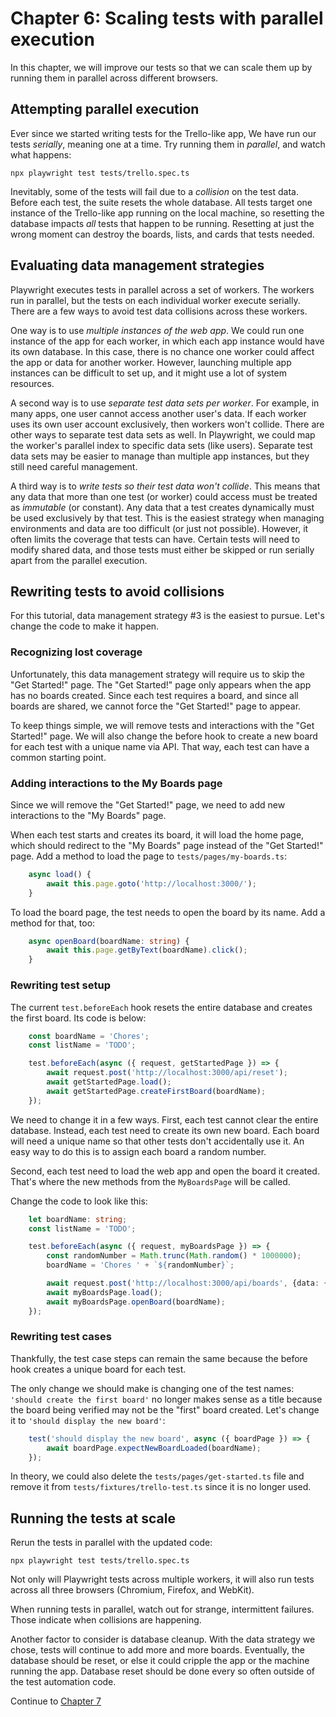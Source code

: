 # Chapter 6: Scaling tests with parallel execution

In this chapter,
we will improve our tests so that we can scale them up
by running them in parallel across different browsers.


## Attempting parallel execution

Ever since we started writing tests for the Trello-like app,
We have run our tests *serially*, meaning one at a time.
Try running them in *parallel*, and watch what happens:

```
npx playwright test tests/trello.spec.ts
```

Inevitably, some of the tests will fail due to a *collision* on the test data.
Before each test, the suite resets the whole database.
All tests target one instance of the Trello-like app running on the local machine,
so resetting the database impacts *all* tests that happen to be running.
Resetting at just the wrong moment can destroy the boards, lists, and cards that tests needed.


## Evaluating data management strategies

Playwright executes tests in parallel across a set of workers.
The workers run in parallel, but the tests on each individual worker execute serially.
There are a few ways to avoid test data collisions across these workers.

One way is to use *multiple instances of the web app*.
We could run one instance of the app for each worker,
in which each app instance would have its own database.
In this case, there is no chance one worker could affect the app or data for another worker.
However, launching multiple app instances can be difficult to set up,
and it might use a lot of system resources.

A second way is to use *separate test data sets per worker*.
For example, in many apps, one user cannot access another user's data.
If each worker uses its own user account exclusively, then workers won't collide.
There are other ways to separate test data sets as well.
In Playwright, we could map the worker's parallel index to specific data sets (like users).
Separate test data sets may be easier to manage than multiple app instances,
but they still need careful management.

A third way is to *write tests so their test data won't collide*.
This means that any data that more than one test (or worker) could access
must be treated as *immutable* (or constant).
Any data that a test creates dynamically must be used exclusively by that test.
This is the easiest strategy when managing environments and data are too difficult (or just not possible).
However, it often limits the coverage that tests can have.
Certain tests will need to modify shared data,
and those tests must either be skipped or run serially apart from the parallel execution.


## Rewriting tests to avoid collisions

For this tutorial, data management strategy #3 is the easiest to pursue.
Let's change the code to make it happen.


### Recognizing lost coverage

Unfortunately, this data management strategy will require us to skip the "Get Started!" page.
The "Get Started!" page only appears when the app has no boards created.
Since each test requires a board, and since all boards are shared,
we cannot force the "Get Started!" page to appear.

To keep things simple, we will remove tests and interactions with the "Get Started!" page.
We will also change the before hook to create a new board for each test with a unique name via API.
That way, each test can have a common starting point.


### Adding interactions to the My Boards page

Since we will remove the "Get Started!" page,
we need to add new interactions to the "My Boards" page.

When each test starts and creates its board, it will load the home page,
which should redirect to the "My Boards" page instead of the "Get Started!" page.
Add a method to load the page to `tests/pages/my-boards.ts`:

```typescript
    async load() {
        await this.page.goto('http://localhost:3000/');
    }
```

To load the board page, the test needs to open the board by its name.
Add a method for that, too:

```typescript
    async openBoard(boardName: string) {
        await this.page.getByText(boardName).click();
    }
```


### Rewriting test setup

The current `test.beforeEach` hook resets the entire database and creates the first board.
Its code is below: 

```typescript
    const boardName = 'Chores';
    const listName = 'TODO';

    test.beforeEach(async ({ request, getStartedPage }) => {
        await request.post('http://localhost:3000/api/reset');
        await getStartedPage.load();
        await getStartedPage.createFirstBoard(boardName);
    });
```

We need to change it in a few ways.
First, each test cannot clear the entire database.
Instead, each test need to create its own new board.
Each board will need a unique name so that other tests don't accidentally use it.
An easy way to do this is to assign each board a random number.

Second, each test need to load the web app and open the board it created.
That's where the new methods from the `MyBoardsPage` will be called.

Change the code to look like this:

```typescript
    let boardName: string;
    const listName = 'TODO';

    test.beforeEach(async ({ request, myBoardsPage }) => {
        const randomNumber = Math.trunc(Math.random() * 1000000);
        boardName = 'Chores ' + `${randomNumber}`;

        await request.post('http://localhost:3000/api/boards', {data: {name: boardName}});
        await myBoardsPage.load();
        await myBoardsPage.openBoard(boardName);
    });
```


### Rewriting test cases

Thankfully, the test case steps can remain the same
because the before hook creates a unique board for each test.

The only change we should make is changing one of the test names:
`'should create the first board'` no longer makes sense as a title
because the board being verified may not be the "first" board created.
Let's change it to `'should display the new board'`:

```typescript
    test('should display the new board', async ({ boardPage }) => {
        await boardPage.expectNewBoardLoaded(boardName);
    });
```

In theory, we could also delete the `tests/pages/get-started.ts` file
and remove it from `tests/fixtures/trello-test.ts` since it is no longer used.


## Running the tests at scale

Rerun the tests in parallel with the updated code:

```
npx playwright test tests/trello.spec.ts
```

Not only will Playwright tests across multiple workers,
it will also run tests across all three browsers (Chromium, Firefox, and WebKit).

When running tests in parallel, watch out for strange, intermittent failures.
Those indicate when collisions are happening.

Another factor to consider is database cleanup.
With the data strategy we chose, tests will continue to add more and more boards.
Eventually, the database should be reset,
or else it could cripple the app or the machine running the app.
Database reset should be done every so often outside of the test automation code.

Continue to [Chapter 7](07-github-actions.md)